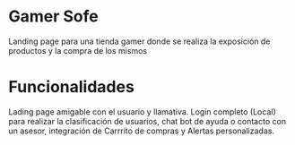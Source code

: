 # Gamer Sofe
Landing page para una tienda gamer donde se realiza la exposición de productos y la compra de los mismos 

# Funcionalidades 

Lading page amigable con el usuario y llamativa.
Login completo (Local) para realizar la clasificación de usuarios, chat bot de ayuda o contacto con un asesor, integración de Carrrito de compras y Alertas personalizadas.

